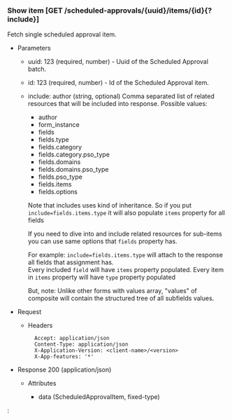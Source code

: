 ### Show item [GET /scheduled-approvals/{uuid}/items/{id}{?include}]

Fetch single scheduled approval item.

+ Parameters
    + uuid: 123 (required, number) - Uuid of the Scheduled Approval batch.
    + id: 123 (required, number) - Id of the Scheduled Approval item.
    + include: author (string, optional) 
        Comma separated list of related resources that will be included into response.
        Possible values:
        + author
        + form_instance
        + fields
        + fields.type
        + fields.category
        + fields.category.pso_type
        + fields.domains
        + fields.domains.pso_type
        + fields.pso_type
        + fields.items
        + fields.options 
        
        Note that includes uses kind of inheritance. So if you put `include=fields.items.type` 
        it will also populate `items` property for all fields
        
        If you need to dive into and include related resources for sub-items you can use same options that `fields` property has. 
        
        For example: `include=fields.items.type` will attach to the response all fields that assignment has.         
        Every included `field` will have `items` property populated. Every item in `items` property will have `type` 
        property populated

        But, note: Unlike other forms with values array, "values" of composite will contain the structured tree of all subfields values.
        

+ Request
    + Headers

            Accept: application/json
            Content-Type: application/json
            X-Application-Version: <client-name>/<version>
            X-App-features: '*'

+ Response 200 (application/json)

    + Attributes
    
        + data (ScheduledApprovalItem, fixed-type)

:[](../error_responses.md)

